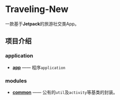 # Traveling-New

一款基于**Jetpack**的旅游社交类App。

## 项目介绍
### application
* [**app**](/app) —— 程序`application`
### modules
  * [**common**](/common) —— 公有的`util`及`activity`等基类的封装。

